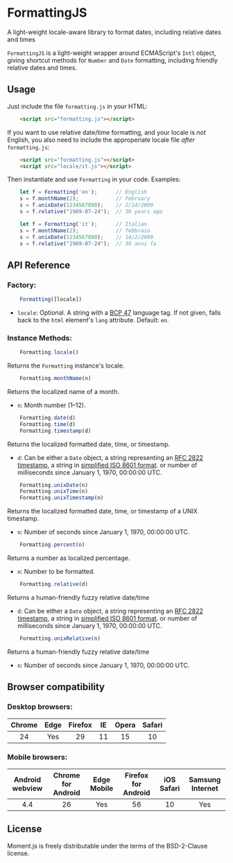 # FormattingJS

A light-weight locale-aware library to format dates, including relative dates
and times

`FormattingJS` is a light-weight wrapper around ECMAScript's `Intl` object,
giving shortcut methods for `Number` and `Date` formatting, including friendly
relative dates and times.

## Usage

Just include the file `formatting.js` in your HTML:

```html
    <script src="formatting.js"></script>
```

If you want to use relative date/time formatting, and your locale is *not*
English, you also need to include the approperiate locale file *after*
`formatting.js`:

```html
    <script src="formatting.js"></script>
    <script src="locale/it.js"></script>
```

Then instantiate and use `Formatting` in your code. Examples:

```javascript
    let f = Formatting('en');      // English
    s = f.monthName(2);            // February
    s = f.unixDate(1234567890);    // 2/14/2009
    s = f.relative("1989-07-24");  // 30 years ago

    let f = Formatting('it');      // Italian
    s = f.monthName(2);            // febbraio
    s = f.unixDate(1234567890);    // 14/2/2009
    s = f.relative("1989-07-24");  // 30 anni fa
```

## API Reference

### Factory:

```javascript
    Formatting([locale])
```

- `locale`: Optional. A string with a
  [BCP 47](http://tools.ietf.org/html/rfc5646) language tag.
  If not given, falls back to the
  `html` element's `lang` attribute. Default: `en`.

### Instance Methods:

```javascript
    Formatting.locale()
```

Returns the `Formatting` instance's locale.

```javascript
    Formatting.monthName(n)
```

Returns the localized name of a month.

- `n`: Month number (1&ndash;12).

```javascript
    Formatting.date(d)
    Formatting.time(d)
    Formatting.timestamp(d)
```

Returns the localized formatted date, time, or timestamp.

- `d`: Can be either a `Date` object,
  a string representing an [RFC&nbsp;2822 timestamp](https://tools.ietf.org/html/rfc2822#section-3.3),
  a string in [simplified ISO&nbsp;8601 format](https://www.w3.org/TR/NOTE-datetime).
  or number of milliseconds since January&nbsp;1, 1970, 00:00:00&nbsp;UTC.

```javascript
    Formatting.unixDate(n)
    Formatting.unixTime(n)
    Formatting.unixTimestamp(n)
```

Returns the localized formatted date, time, or timestamp of a UNIX timestamp.

- `n`: Number of seconds since January&nbsp;1, 1970, 00:00:00&nbsp;UTC.

```javascript
    Formatting.percent(n)
```

Returns a number as localized percentage.

- `n`: Number to be formatted.

```javascript
    Formatting.relative(d)
```

Returns a human-friendly fuzzy relative date/time

- `d`: Can be either a `Date` object,
  a string representing an [RFC&nbsp;2822 timestamp](https://tools.ietf.org/html/rfc2822#section-3.3),
  a string in [simplified ISO&nbsp;8601 format](https://www.w3.org/TR/NOTE-datetime).
  or number of milliseconds since January&nbsp;1, 1970, 00:00:00&nbsp;UTC.

```javascript
    Formatting.unixRelative(n)
```

Returns a human-friendly fuzzy relative date/time

- `n`: Number of seconds since January&nbsp;1, 1970, 00:00:00&nbsp;UTC.

## Browser compatibility

### Desktop browsers:

| Chrome | Edge | Firefox | IE | Opera | Safari |
|:------:|:----:|:-------:|:--:|:-----:|:------:|
| 24     | Yes  | 29      | 11 | 15    | 10     |

### Mobile browsers:

| Android webview | Chrome for Android | Edge Mobile | Firefox for Android | iOS Safari | Samsung Internet |
|:---------------:|:------------------:|:-----------:|:-------------------:|:----------:|:----------------:|
| 4.4             | 26                 | Yes         | 56                  | 10         | Yes              |

## License

Moment.js is freely distributable under the terms of the BSD-2-Clause license.
